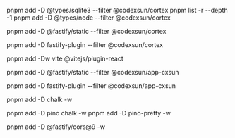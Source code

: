 pnpm add -D @types/sqlite3 --filter @codexsun/cortex
pnpm list -r --depth -1
pnpm add -D @types/node --filter @codexsun/cortex





pnpm add -D @fastify/static --filter @codexsun/cortex

pnpm add -D fastify-plugin --filter @codexsun/cortex


pnpm add -Dw vite @vitejs/plugin-react



pnpm add -D @fastify/static --filter @codexsun/app-cxsun

pnpm add -D fastify-plugin --filter @codexsun/app-cxsun

pnpm add -D chalk -w


pnpm add -D pino chalk -w
pnpm add -D pino-pretty -w


pnpm add -D @fastify/cors@9 -w